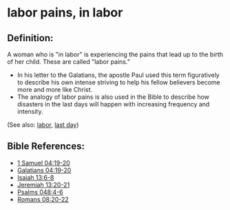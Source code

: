 # labor pains, in labor #

## Definition: ##

A woman who is "in labor" is experiencing the pains that lead up to the birth of her child. These are called "labor pains."

* In his letter to the Galatians, the apostle Paul used this term figuratively to describe his own intense striving to help his fellow believers become more and more like Christ.
* The analogy of labor pains is also used in the Bible to describe how disasters in the last days will happen with increasing frequency and intensity.

(See also: [labor](../other/labor.md), [last day](../kt/lastday.md))

## Bible References: ##

* [1 Samuel 04:19-20](en/tn/1sa/help/04/19)
* [Galatians 04:19-20](en/tn/gal/help/04/19)
* [Isaiah 13:6-8](en/tn/isa/help/13/06)
* [Jeremiah 13:20-21](en/tn/jer/help/13/20)
* [Psalms 048:4-6](en/tn/psa/help/48/04)
* [Romans 08:20-22](en/tn/rom/help/08/20)